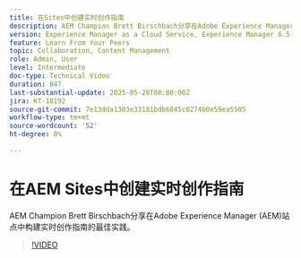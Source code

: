 ```yaml
---
title: 在Sites中创建实时创作指南
description: AEM Champion Brett Birschbach分享在Adobe Experience Manager Sites中构建实时创作指南的最佳实践
version: Experience Manager as a Cloud Service, Experience Manager 6.5
feature: Learn From Your Peers
topic: Collaboration, Content Management
role: Admin, User
level: Intermediate
doc-type: Technical Video
duration: 847
last-substantial-update: 2025-05-28T00:00:00Z
jira: KT-18192
source-git-commit: 7e13dda1303e33181bdb6845c8274b0e59ea5505
workflow-type: tm+mt
source-wordcount: '52'
ht-degree: 0%

---
```



# 在AEM Sites中创建实时创作指南

AEM Champion Brett Birschbach分享在Adobe Experience Manager (AEM)站点中构建实时创作指南的最佳实践。

>[!VIDEO](https://video.tv.adobe.com/v/3459572/?learn=on&enablevpops)
